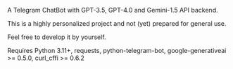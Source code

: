 A Telegram ChatBot with GPT-3.5, GPT-4.0 and Gemini-1.5 API backend.

This is a highly personalized project and not (yet) prepared for general use.

Feel free to develop it by yourself.

Requires Python 3.11+, requests, python-telegram-bot, google-generativeai >= 0.5.0, curl_cffi >= 0.6.2
